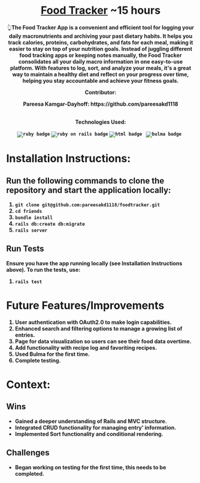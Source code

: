 <h1 align="center"><a href="https://foodtracker-4e1961c6afe2.herokuapp.com">Food Tracker</a> ~15 hours</h1>
<p align='center'>👆<b>The Food Tracker App is a convenient and efficient tool for logging your daily macronutrients and archiving your past dietary habits. It helps you track calories, proteins, carbohydrates, and fats for each meal, making it easier to stay on top of your nutrition goals. Instead of juggling different food tracking apps or keeping notes manually, the Food Tracker consolidates all your daily macro information in one easy-to-use platform. With features to log, sort, and analyze your meals, it's a great way to maintain a healthy diet and reflect on your progress over time, helping you stay accountable and achieve your fitness goals.</p>
<p align="center"><strong>Contributor:</strong></p>
<div align="center"> Pareesa Kamgar-Dayhoff: https://github.com/pareesakd1118 </div> <br /> <p align="center"><strong>Technologies Used:</strong></p> <div align="center"> <code><img src="https://img.shields.io/badge/Ruby-CC342D?logo=ruby&logoColor=fff&style=for-the-badge" alt="ruby badge"></code> <code><img src="https://img.shields.io/badge/Ruby%20on%20Rails-D30001?logo=rubyonrails&logoColor=fff&style=for-the-badge" alt="ruby on rails badge"></code> <code><img src="https://img.shields.io/badge/HTML5-E34F26?logo=html5&logoColor=fff&style=for-the-badge" alt="html badge"></code> <code> <img src="https://img.shields.io/badge/Bulma-00D1B2?logo=bulma&logoColor=fff&style=for-the-badge" alt="bulma badge"> </code>  </div>

# Installation Instructions: 
## Run the following commands to clone the repository and start the application locally: #

1. ` git clone git@github.com:pareesakd1118/foodtracker.git `
2. ` cd friends `
3. ` bundle install `
4. ` rails db:create db:migrate `
5. ` rails server `

## Run Tests

Ensure you have the app running locally (see Installation Instructions above).
To run the tests, use:

1. ` rails test `

# Future Features/Improvements
1. User authentication with OAuth2.0 to make login capabilities.
3. Enhanced search and filtering options to manage a growing list of entries.
4. Page for data visualization so users can see their food data overtime. 
5. Add functionality with recipe log and favoriting recipes.
6. Used Bulma for the first time.
7. Complete testing.

# Context:
<!-- wins, challenges, time spent, goals, approaches, etc -->
## Wins
- Gained a deeper understanding of Rails and MVC structure.
- Integrated CRUD functionality for managing entry' information.
- Implemented Sort functionality and conditional rendering.
## Challenges
- Began working on testing for the first time, this needs to be completed. 

